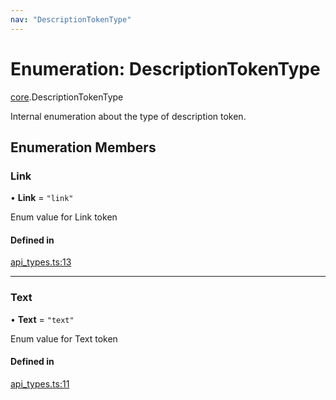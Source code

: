 ```yaml
---
nav: "DescriptionTokenType"
---
```

# Enumeration: DescriptionTokenType

[core](../modules/core.md).DescriptionTokenType

Internal enumeration about the type of description token.

## Enumeration Members

### Link

• **Link** = ``"link"``

Enum value for Link token

#### Defined in

[api_types.ts:13](https://github.com/coda/packs-sdk/blob/main/api_types.ts#L13)

___

### Text

• **Text** = ``"text"``

Enum value for Text token

#### Defined in

[api_types.ts:11](https://github.com/coda/packs-sdk/blob/main/api_types.ts#L11)
